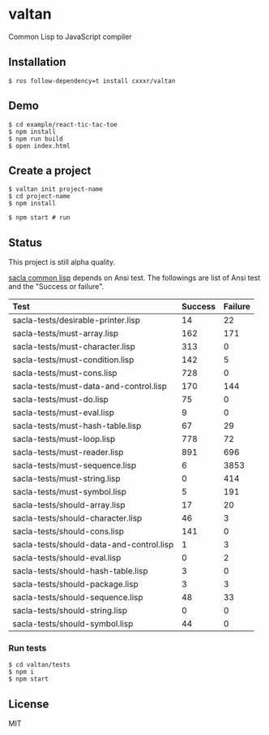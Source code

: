 # valtan
Common Lisp to JavaScript compiler

## Installation

```
$ ros follow-dependency=t install cxxxr/valtan
```

## Demo

```
$ cd example/react-tic-tac-toe
$ npm install
$ npm run build
$ open index.html
```

## Create a project

```
$ valtan init project-name
$ cd project-name
$ npm install

$ npm start # run
```

## Status
This project is still alpha quality.

[sacla common lisp](https://minejima.jp/lisp/sacla/index-en.html) depends on Ansi test.
The followings are list of Ansi test and the "Success or failure".

|Test                                     |Success|Failure|
|:----------------------------------------|:-----|:-----|
|sacla-tests/desirable-printer.lisp       | 14   | 22   |
|sacla-tests/must-array.lisp              | 162  | 171  |
|sacla-tests/must-character.lisp          | 313  | 0    |
|sacla-tests/must-condition.lisp          | 142  | 5    |
|sacla-tests/must-cons.lisp               | 728  | 0    |
|sacla-tests/must-data-and-control.lisp   | 170  | 144  |
|sacla-tests/must-do.lisp                 | 75   | 0    |
|sacla-tests/must-eval.lisp               | 9    | 0    |
|sacla-tests/must-hash-table.lisp         | 67   | 29   |
|sacla-tests/must-loop.lisp               | 778  | 72   |
|sacla-tests/must-reader.lisp             | 891  | 696  |
|sacla-tests/must-sequence.lisp           | 6    | 3853 |
|sacla-tests/must-string.lisp             | 0    | 414  |
|sacla-tests/must-symbol.lisp             | 5    | 191  |
|sacla-tests/should-array.lisp            | 17   | 20   |
|sacla-tests/should-character.lisp        | 46   | 3    |
|sacla-tests/should-cons.lisp             | 141  | 0    |
|sacla-tests/should-data-and-control.lisp | 1    | 3    |
|sacla-tests/should-eval.lisp             | 0    | 2    |
|sacla-tests/should-hash-table.lisp       | 3    | 0    |
|sacla-tests/should-package.lisp          | 3    | 3    |
|sacla-tests/should-sequence.lisp         | 48   | 33   |
|sacla-tests/should-string.lisp           | 0    | 0    |
|sacla-tests/should-symbol.lisp           | 44   | 0    |

### Run tests
```
$ cd valtan/tests
$ npm i
$ npm start
```

## License
MIT
